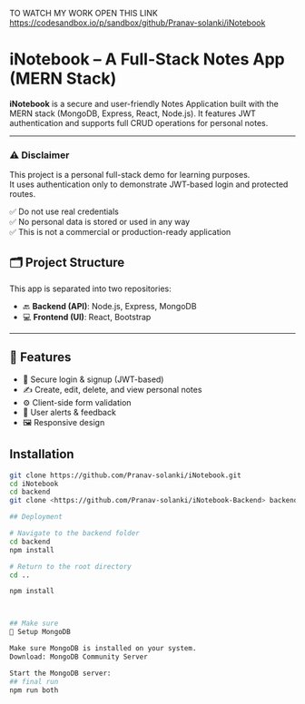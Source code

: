 
TO WATCH MY WORK OPEN THIS LINK https://codesandbox.io/p/sandbox/github/Pranav-solanki/iNotebook
# iNotebook – A Full-Stack Notes App (MERN Stack)

**iNotebook** is a secure and user-friendly Notes Application built with the MERN stack (MongoDB, Express, React, Node.js). It features JWT authentication and supports full CRUD operations for personal notes.

---
### ⚠️ Disclaimer

This project is a personal full-stack demo for learning purposes.  
It uses authentication only to demonstrate JWT-based login and protected routes.

✅ Do not use real credentials  
✅ No personal data is stored or used in any way  
✅ This is not a commercial or production-ready application


## 🗂️ Project Structure

This app is separated into two repositories:

- 🔙 **Backend (API)**: Node.js, Express, MongoDB  
- 💻 **Frontend (UI)**: React, Bootstrap

---

## 🚀 Features

- 🔐 Secure login & signup (JWT-based)
- ✍️ Create, edit, delete, and view personal notes
- ⚙️ Client-side form validation
- 🔔 User alerts & feedback
- 🖼️ Responsive design

## Installation

```bash
git clone https://github.com/Pranav-solanki/iNotebook.git
cd iNotebook
cd backend
git clone <https://github.com/Pranav-solanki/iNotebook-Backend> backend

## Deployment

# Navigate to the backend folder
cd backend
npm install

# Return to the root directory
cd ..

npm install



## Make sure
🧩 Setup MongoDB

Make sure MongoDB is installed on your system.
Download: MongoDB Community Server

Start the MongoDB server:
## final run
npm run both
